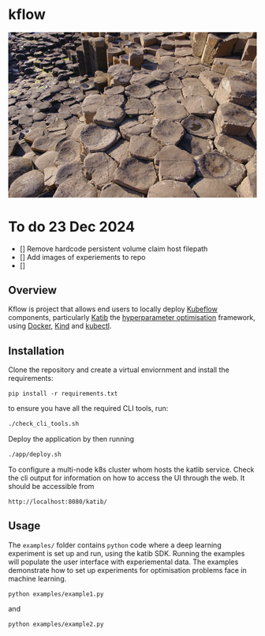 # kflow

![](img/kflow.jpg 'locally-kubeflow')

# To do 23 Dec 2024
- [] Remove hardcode persistent volume claim host filepath 
- [] Add images of experiements to repo
- [] 
## Overview 

Kflow is project that allows end users to locally deploy [Kubeflow](https://www.kubeflow.org/) components, particularly [Katib](https://www.kubeflow.org/docs/components/katib/overview/) the [hyperparameter optimisation](https://en.wikipedia.org/wiki/Hyperparameter_optimization) framework, using [Docker](https://www.docker.com/), [Kind](https://kind.sigs.k8s.io/) and [kubectl](https://kubernetes.io/docs/reference/kubectl/).


## Installation


Clone the repository and create a virtual enviornment and install the requirements: 

```
pip install -r requirements.txt
```

to ensure you have all the required CLI tools, run:
```bash
./check_cli_tools.sh
```

Deploy the application by then running
```bash 
./app/deploy.sh
```

To configure a multi-node k8s cluster whom hosts the katlib service. Check the cli output for information on how to access the UI through the web. It should be accessible from
```
http://localhost:8080/katib/
```


## Usage 

The `examples/` folder contains `python` code where a deep learning experiment is set up and run, using the katib SDK. Running the examples will populate the user interface with experiemental data. The examples demonstrate how to set up experiments for optimisation problems face in machine learning.  
```
python examples/example1.py
```
and 
```
python examples/example2.py
```
